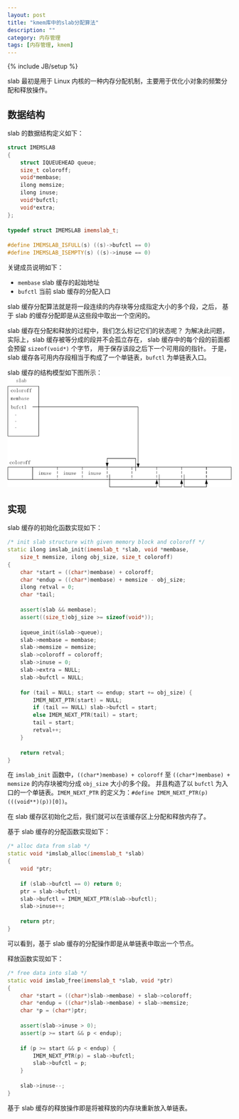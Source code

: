 ```yaml
---
layout: post
title: "kmem库中的slab分配算法"
description: ""
category: 内存管理
tags: [内存管理, kmem]
---
```

{% include JB/setup %}

slab 最初是用于 Linux 内核的一种内存分配机制，主要用于优化小对象的频繁分配和释放操作。

## 数据结构

slab 的数据结构定义如下：

``` c++
struct IMEMSLAB
{
	struct IQUEUEHEAD queue;
	size_t coloroff;
	void*membase;
	ilong memsize;
	ilong inuse;
	void*bufctl;
	void*extra;
};

typedef struct IMEMSLAB imemslab_t;

#define IMEMSLAB_ISFULL(s) ((s)->bufctl == 0)
#define IMEMSLAB_ISEMPTY(s) ((s)->inuse == 0)
```

关键成员说明如下：

  - `membase` slab 缓存的起始地址
  - `bufctl` 当前 slab 缓存的分配入口

slab 缓存分配算法就是将一段连续的内存块等分成指定大小的多个段，之后，
基于 slab 的缓存分配即是从这些段中取出一个空闲的。

slab 缓存在分配和释放的过程中，我们怎么标记它们的状态呢？
为解决此问题，实际上，slab 缓存被等分成的段并不会孤立存在，
slab 缓存中的每个段的前面都会预留 `sizeof(void*)` 个字节，
用于保存该段之后下一个可用段的指针。
于是，slab 缓存各可用内存段相当于构成了一个单链表，`bufctl` 为单链表入口。

slab 缓存的结构模型如下图所示：
![](/images/mem/kmem-slab-structure.png)

## 实现

slab 缓存的初始化函数实现如下：

``` c++
/* init slab structure with given memory block and coloroff */
static ilong imslab_init(imemslab_t *slab, void *membase,
	size_t memsize, ilong obj_size, size_t coloroff)
{
	char *start = ((char*)membase) + coloroff;
	char *endup = ((char*)membase) + memsize - obj_size;
	ilong retval = 0;
	char *tail;

	assert(slab && membase);
	assert((size_t)obj_size >= sizeof(void*));

	iqueue_init(&slab->queue);
	slab->membase = membase;
	slab->memsize = memsize;
	slab->coloroff = coloroff;
	slab->inuse = 0;
	slab->extra = NULL;
	slab->bufctl = NULL;

	for (tail = NULL; start <= endup; start += obj_size) {
		IMEM_NEXT_PTR(start) = NULL;
		if (tail == NULL) slab->bufctl = start;
		else IMEM_NEXT_PTR(tail) = start;
		tail = start;
		retval++;
	}

	return retval;
}
```

在 `imslab_init` 函数中，`((char*)membase) + coloroff` 至 `((char*)membase) + memsize` 的内存块被均分成 `obj_size` 大小的多个段。
并且构造了以 `bufctl` 为入口的一个单链表。`IMEM_NEXT_PTR` 的定义为：`#define IMEM_NEXT_PTR(p)  (((void**)(p))[0])`。

在 slab 缓存区初始化之后，我们就可以在该缓存区上分配和释放内存了。

基于 slab 缓存的分配函数实现如下：

``` c++
/* alloc data from slab */
static void *imslab_alloc(imemslab_t *slab)
{
	void *ptr;

	if (slab->bufctl == 0) return 0;
	ptr = slab->bufctl;
	slab->bufctl = IMEM_NEXT_PTR(slab->bufctl);
	slab->inuse++;

	return ptr;
}
```

可以看到，基于 slab 缓存的分配操作即是从单链表中取出一个节点。

释放函数实现如下：

``` c++
/* free data into slab */
static void imslab_free(imemslab_t *slab, void *ptr)
{
	char *start = ((char*)slab->membase) + slab->coloroff;
	char *endup = ((char*)slab->membase) + slab->memsize;
	char *p = (char*)ptr;

	assert(slab->inuse > 0);
	assert(p >= start && p < endup);

	if (p >= start && p < endup) {
		IMEM_NEXT_PTR(p) = slab->bufctl;
		slab->bufctl = p;
	}

	slab->inuse--;
}
```

基于 slab 缓存的释放操作即是将被释放的内存块重新放入单链表。
